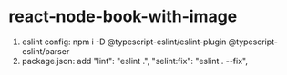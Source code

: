 # react-node-book-with-image
1. eslint config: npm i -D @typescript-eslint/eslint-plugin @typescript-eslint/parser
2. package.json:  add   "lint": "eslint .", "selint:fix": "eslint . --fix",
    
